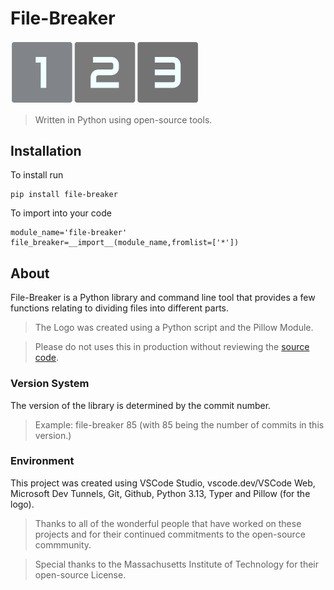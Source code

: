 # File-Breaker
<img src="https://github.com/barnabeepickle/file-breaker/blob/main/resources/logo.png" alt="File-Breaker Logo, 3 differently colored grey squares with rounded corners and white text,the numbers 1, 2 and 3 in the center of each." width=60% height=60%>

> Written in Python using open-source tools.
## Installation
To install run
```
pip install file-breaker
```
To import into your code
```
module_name='file-breaker'
file_breaker=__import__(module_name,fromlist=['*'])
```

## About
File-Breaker is a Python library and command line tool that provides a few functions relating to dividing files into different parts.
> The Logo was created using a Python script and the Pillow Module.

> Please do not uses this in production without reviewing the [source code](https://github.com/barnabeepickle/file-breaker).

### Version System
The version of the library is determined by the commit number.
> Example: file-breaker 85 (with 85 being the number of commits in this version.)

### Environment
This project was created using VSCode Studio, vscode.dev/VSCode Web, Microsoft Dev Tunnels, Git, Github, Python 3.13, Typer and Pillow (for the logo).
> Thanks to all of the wonderful people that have worked on these projects and for their continued commitments to the open-source commmunity.

> Special thanks to the Massachusetts Institute of Technology for their open-source License.